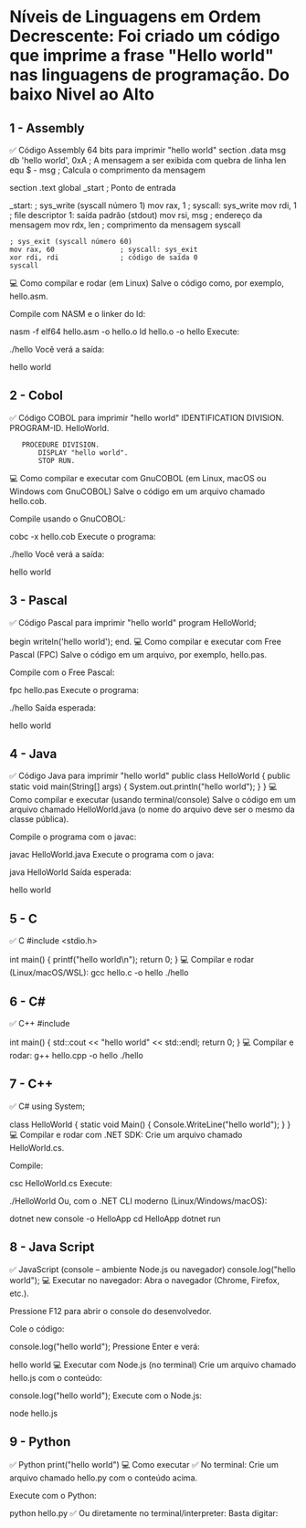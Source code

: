 # Níveis de Linguagens em Ordem Decrescente: Foi criado um código que imprime a frase "Hello world" nas linguagens de programação. Do baixo Nivel ao Alto

## 1 - Assembly 
✅ Código Assembly 64 bits para imprimir "hello world"
section .data
    msg db 'hello world', 0xA  ; A mensagem a ser exibida com quebra de linha
    len equ $ - msg            ; Calcula o comprimento da mensagem

section .text
    global _start              ; Ponto de entrada

_start:
    ; sys_write (syscall número 1)
    mov rax, 1                 ; syscall: sys_write
    mov rdi, 1                 ; file descriptor 1: saída padrão (stdout)
    mov rsi, msg               ; endereço da mensagem
    mov rdx, len               ; comprimento da mensagem
    syscall

    ; sys_exit (syscall número 60)
    mov rax, 60                ; syscall: sys_exit
    xor rdi, rdi               ; código de saída 0
    syscall
💻 Como compilar e rodar (em Linux)
Salve o código como, por exemplo, hello.asm.

Compile com NASM e o linker do ld:

nasm -f elf64 hello.asm -o hello.o
ld hello.o -o hello
Execute:

./hello
Você verá a saída:

hello world
## 2 - Cobol
✅ Código COBOL para imprimir "hello world"
       IDENTIFICATION DIVISION.
       PROGRAM-ID. HelloWorld.

       PROCEDURE DIVISION.
           DISPLAY "hello world".
           STOP RUN.
💻 Como compilar e executar com GnuCOBOL (em Linux, macOS ou Windows com GnuCOBOL)
Salve o código em um arquivo chamado hello.cob.

Compile usando o GnuCOBOL:

cobc -x hello.cob
Execute o programa:

./hello
Você verá a saída:

hello world
## 3 - Pascal
✅ Código Pascal para imprimir "hello world"
program HelloWorld;

begin
  writeln('hello world');
end.
💻 Como compilar e executar com Free Pascal (FPC)
Salve o código em um arquivo, por exemplo, hello.pas.

Compile com o Free Pascal:

fpc hello.pas
Execute o programa:

./hello
Saída esperada:

hello world
## 4 - Java 
✅ Código Java para imprimir "hello world"
public class HelloWorld {
    public static void main(String[] args) {
        System.out.println("hello world");
    }
}
💻 Como compilar e executar (usando terminal/console)
Salve o código em um arquivo chamado HelloWorld.java (o nome do arquivo deve ser o mesmo da classe pública).

Compile o programa com o javac:

javac HelloWorld.java
Execute o programa com o java:

java HelloWorld
Saída esperada:

hello world

## 5 - C
✅ C
#include <stdio.h>

int main() {
    printf("hello world\n");
    return 0;
}
💻 Compilar e rodar (Linux/macOS/WSL):
gcc hello.c -o hello
./hello
## 6 - C#
✅ C++
#include <iostream>

int main() {
    std::cout << "hello world" << std::endl;
    return 0;
}
💻 Compilar e rodar:
g++ hello.cpp -o hello
./hello
## 7 - C++
✅ C#
using System;

class HelloWorld {
    static void Main() {
        Console.WriteLine("hello world");
    }
}
💻 Compilar e rodar com .NET SDK:
Crie um arquivo chamado HelloWorld.cs.

Compile:

csc HelloWorld.cs
Execute:

./HelloWorld
Ou, com o .NET CLI moderno (Linux/Windows/macOS):

dotnet new console -o HelloApp
cd HelloApp
dotnet run
## 8 - Java Script
✅ JavaScript (console – ambiente Node.js ou navegador)
console.log("hello world");
💻 Executar no navegador:
Abra o navegador (Chrome, Firefox, etc.).

Pressione F12 para abrir o console do desenvolvedor.

Cole o código:

console.log("hello world");
Pressione Enter e verá:

hello world
💻 Executar com Node.js (no terminal)
Crie um arquivo chamado hello.js com o conteúdo:

console.log("hello world");
Execute com o Node.js:

node hello.js
## 9 - Python
✅ Python
print("hello world")
💻 Como executar
✅ No terminal:
Crie um arquivo chamado hello.py com o conteúdo acima.

Execute com o Python:

python hello.py
✅ Ou diretamente no terminal/interpreter:
Basta digitar:
